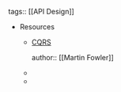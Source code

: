 tags:: [[API Design]]

- Resources
	- [CQRS](https://martinfowler.com/bliki/CQRS.html)
	  
	  author:: [[Martin Fowler]]
	-
	-